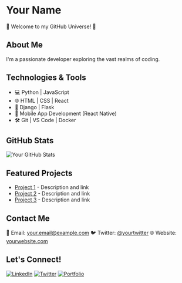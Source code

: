 # Your Name

🌌 Welcome to my GitHub Universe! 🚀

## About Me

I'm a passionate developer exploring the vast realms of coding.

## Technologies & Tools

- 💻 Python | JavaScript
- 🌐 HTML | CSS | React
- 🚀 Django | Flask
- 📱 Mobile App Development (React Native)
- 🛠️ Git | VS Code | Docker

## GitHub Stats

![Your GitHub Stats](https://github-readme-stats.vercel.app/api?username=yourusername&show_icons=true&theme=dark)

## Featured Projects

- [Project 1](#) - Description and link
- [Project 2](#) - Description and link
- [Project 3](#) - Description and link

## Contact Me

📧 Email: your.email@example.com
🐦 Twitter: [@yourtwitter](https://twitter.com/yourtwitter)
🌐 Website: [yourwebsite.com](https://yourwebsite.com)

## Let's Connect!

[![LinkedIn](https://img.shields.io/badge/LinkedIn-Connect-blue)](https://www.linkedin.com/in/yourlinkedin/)
[![Twitter](https://img.shields.io/badge/Twitter-Follow-blue)](https://twitter.com/yourtwitter)
[![Portfolio](https://img.shields.io/badge/Portfolio-Visit-green)](https://yourportfolio.com)


